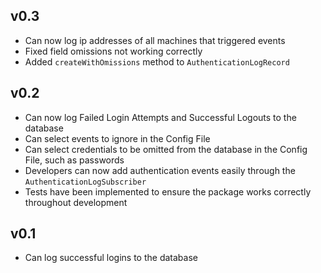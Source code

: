 ## v0.3

- Can now log ip addresses of all machines that triggered events
- Fixed field omissions not working correctly
- Added `createWithOmissions` method to `AuthenticationLogRecord`

## v0.2

- Can now log Failed Login Attempts and Successful Logouts to the database
- Can select events to ignore in the Config File
- Can select credentials to be omitted from the database in the Config File, such as passwords
- Developers can now add authentication events easily through the `AuthenticationLogSubscriber`
- Tests have been implemented to ensure the package works correctly throughout development

## v0.1

- Can log successful logins to the database